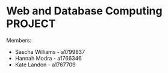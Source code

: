 # Web and Database Computing PROJECT

Members:
* Sascha Williams - a1799837
* Hannah Modra - a1766346
* Kate Landon - a1767709
